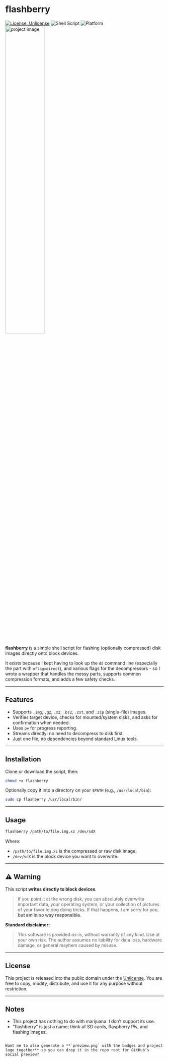 
# flashberry

[![License: Unlicense](https://img.shields.io/badge/license-Unlicense-blue.svg)](https://unlicense.org/)
![Shell Script](https://img.shields.io/badge/language-Bash-green.svg)
![Platform](https://img.shields.io/badge/platform-Linux-lightgrey.svg)
<img width="50%" alt="project image" src="https://github.com/user-attachments/assets/263e7472-3e61-4425-93c9-0bba7658712b" />

**flashberry** is a simple shell script for flashing (optionally compressed) disk images directly onto block devices.  

It exists because I kept having to look up the `dd` command line (especially the part with `oflag=direct`), and various flags for the decompressors - so I wrote a wrapper that handles the messy parts, supports common compression formats, and adds a few safety checks.

---

## Features

- Supports `.img`, `.gz`, `.xz`, `.bz2`, `.zst`, and `.zip` (single-file) images.
- Verifies target device, checks for mounted/system disks, and asks for confirmation when needed.
- Uses `pv` for progress reporting.
- Streams directly: no need to decompress to disk first.
- Just one file, no dependencies beyond standard Linux tools.

---

## Installation

Clone or download the script, then:

```bash
chmod +x flashberry
````

Optionally copy it into a directory on your `$PATH` (e.g., `/usr/local/bin`):

```bash
sudo cp flashberry /usr/local/bin/
```

---

## Usage

```bash
flashberry /path/to/file.img.xz /dev/sdX
```

Where:

* `/path/to/file.img.xz` is the compressed or raw disk image.
* `/dev/sdX` is the block device you want to overwrite.

---

## ⚠️ Warning

This script **writes directly to block devices**. 
> If you point it at the wrong disk, you can absolutely overwrite important data, your operating system, or your collection of pictures of your favorite dog doing tricks. If that happens, I am sorry for you, **but am in no way responsible**.

**Standard disclaimer:**
> This software is provided *as-is*, without warranty of any kind. Use at your own risk. The author assumes no liability for data loss, hardware damage, or general mayhem caused by misuse.

---

## License

This project is released into the public domain under the [Unlicense](https://unlicense.org/).
You are free to copy, modify, distribute, and use it for any purpose without restriction.

---

## Notes

* This project has nothing to do with marijuana. I don’t support its use.
* “flashberry” is just a name; think of SD cards, Raspberry Pis, and flashing images.

```

Want me to also generate a **`preview.png` with the badges and project logo together** so you can drop it in the repo root for GitHub’s social preview?
```
